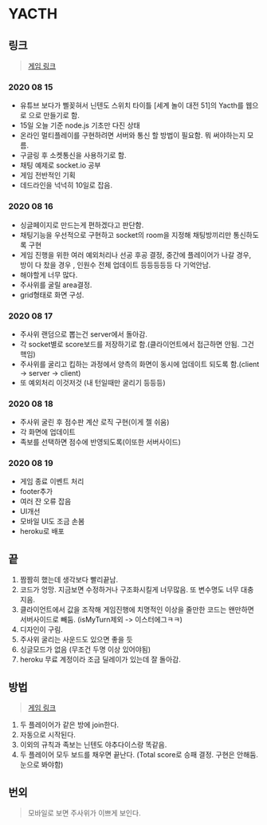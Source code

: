 # YACTH

## 링크

> [게임 링크](https://yachoo.herokuapp.com/)

### 2020 08 15

- 유튜브 보다가 삘꽂혀서 닌텐도 스위치 타이틀 [세계 놀이 대전 51]의 Yacth를 웹으로 으로 만들기로 함.
- 15일 오늘 기준 node.js 기초만 다진 상태
- 온라인 멀티플레이를 구현하려면 서버와 통신 할 방법이 필요함. 뭐 써야하는지 모름.
- 구글링 후 소켓통신을 사용하기로 함.
- 채팅 예제로 socket.io 공부
- 게임 전반적인 기획
- 데드라인을 넉넉히 10일로 잡음.

### 2020 08 16

- 싱글페이지로 만드는게 편하겠다고 판단함.
- 채팅기능을 우선적으로 구현하고 socket의 room을 지정해 채팅방끼리만 통신하도록 구현
- 게임 진행을 위한 여러 예외처리나 선공 후공 결정, 중간에 플레이어가 나갈 경우, 방이 다 찼을 경우 , 인원수 전체 업데이트 등등등등등 다 기억안남.
- 해야할게 너무 많다.
- 주사위를 굴릴 area결정.
- grid형태로 화면 구성.

### 2020 08 17

- 주사위 랜덤으로 뽑는건 server에서 돌아감.
- 각 socket별로 score보드를 저장하기로 함.(클라이언트에서 접근하면 안됨. 그건 핵임)
- 주사위를 굴리고 킵하는 과정에서 양측의 화면이 동시에 업데이트 되도록 함.(client -> server -> client)
- 또 예외처리 이것저것 (내 턴일때만 굴리기 등등등)

### 2020 08 18

- 주사위 굴린 후 점수판 계산 로직 구현(이게 젤 쉬움)
- 각 화면에 업데이트
- 족보를 선택하면 점수에 반영되도록(이또한 서버사이드)

### 2020 08 19

- 게임 종료 이벤트 처리
- footer추가
- 여러 잔 오류 잡음
- UI개선
- 모바일 UI도 조금 손봄
- heroku로 배포

## 끝

1. 짬짬히 했는데 생각보다 빨리끝남.
2. 코드가 엉망. 지금보면 수정하거나 구조화시킬게 너무많음. 또 변수명도 너무 대충지음.
3. 클라이언트에서 값을 조작해 게임진행에 치명적인 이상을 줄만한 코드는 왠만하면 서버사이드로 빼둠. (isMyTurn제외 -> 이스터에그ㅋㅋ)
4. 디자인이 구림.
5. 주사위 굴리는 사운드도 있으면 좋을 듯
6. 싱글모드가 없음 (무조건 두명 이상 있어야됨)
7. heroku 무료 계정이라 조금 딜레이가 있는데 잘 돌아감.


## 방법

> [게임 링크](https://yachoo.herokuapp.com/)

1. 두 플레이어가 같은 방에 join한다.
2. 자동으로 시작된다.
3. 이외의 규칙과 족보는 닌텐도 야추다이스랑 똑같음.
4. 두 플레이어 모두 보드를 채우면 끝난다. (Total score로 승패 결정. 구현은 안해둠. 눈으로 봐야함)

## 번외

> 모바일로 보면 주사위가 이쁘게 보인다.